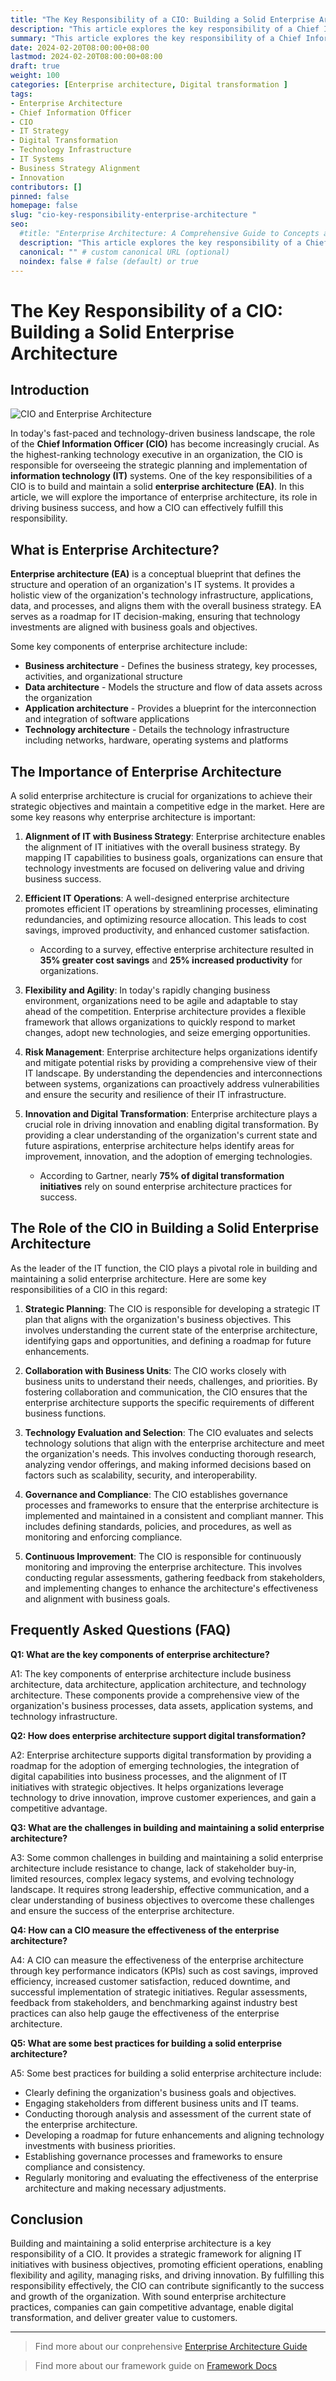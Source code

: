 ```yaml
---
title: "The Key Responsibility of a CIO: Building a Solid Enterprise Architecture"
description: "This article explores the key responsibility of a Chief Information Officer (CIO) to build and maintain solid enterprise architecture. It covers the importance of enterprise architecture, its role in aligning IT with business strategy, driving efficiency and innovation. The article also examines the CIO's responsibilities in strategic planning, stakeholder collaboration, technology evaluation and continuous improvement of the enterprise architecture."
summary: "This article explores the key responsibility of a Chief Information Officer (CIO) to build and maintain solid enterprise architecture. It covers the importance of enterprise architecture, its role in aligning IT with business strategy, driving efficiency and innovation. The article also examines the CIO's responsibilities in strategic planning, stakeholder collaboration, technology evaluation and continuous improvement of the enterprise architecture."
date: 2024-02-20T08:00:00+08:00
lastmod: 2024-02-20T08:00:00+08:00
draft: true
weight: 100
categories: [Enterprise architecture, Digital transformation ]
tags: 
- Enterprise Architecture 
- Chief Information Officer
- CIO
- IT Strategy
- Digital Transformation 
- Technology Infrastructure
- IT Systems
- Business Strategy Alignment
- Innovation
contributors: []
pinned: false
homepage: false
slug: "cio-key-responsibility-enterprise-architecture "
seo:
  #title: "Enterprise Architecture: A Comprehensive Guide to Concepts and Industry Practices" # custom title (optional)
  description: "This article explores the key responsibility of a Chief Information Officer (CIO) to build and maintain solid enterprise architecture. It covers the importance of enterprise architecture, its role in aligning IT with business strategy, driving efficiency and innovation. The article also examines the CIO's responsibilities in strategic planning, stakeholder collaboration, technology evaluation and continuous improvement of the enterprise architecture." # custom description (recommended)
  canonical: "" # custom canonical URL (optional)
  noindex: false # false (default) or true
---
```


# The Key Responsibility of a CIO: Building a Solid Enterprise Architecture

## Introduction

![CIO and Enterprise Architecture](https://cdn.sa.net/2024/02/18/fSt53ILAXTiP72w.png)

In today's fast-paced and technology-driven business landscape, the role of the **Chief Information Officer (CIO)** has become increasingly crucial. As the highest-ranking technology executive in an organization, the CIO is responsible for overseeing the strategic planning and implementation of **information technology (IT)** systems. One of the key responsibilities of a CIO is to build and maintain a solid **enterprise architecture (EA)**. In this article, we will explore the importance of enterprise architecture, its role in driving business success, and how a CIO can effectively fulfill this responsibility.

## What is Enterprise Architecture?

**Enterprise architecture (EA)** is a conceptual blueprint that defines the structure and operation of an organization's IT systems. It provides a holistic view of the organization's technology infrastructure, applications, data, and processes, and aligns them with the overall business strategy. EA serves as a roadmap for IT decision-making, ensuring that technology investments are aligned with business goals and objectives.

Some key components of enterprise architecture include:

- **Business architecture** - Defines the business strategy, key processes, activities, and organizational structure
- **Data architecture** - Models the structure and flow of data assets across the organization
- **Application architecture** - Provides a blueprint for the interconnection and integration of software applications
- **Technology architecture** - Details the technology infrastructure including networks, hardware, operating systems and platforms

## The Importance of Enterprise Architecture

A solid enterprise architecture is crucial for organizations to achieve their strategic objectives and maintain a competitive edge in the market. Here are some key reasons why enterprise architecture is important:

1. **Alignment of IT with Business Strategy**: Enterprise architecture enables the alignment of IT initiatives with the overall business strategy. By mapping IT capabilities to business goals, organizations can ensure that technology investments are focused on delivering value and driving business success.

2. **Efficient IT Operations**: A well-designed enterprise architecture promotes efficient IT operations by streamlining processes, eliminating redundancies, and optimizing resource allocation. This leads to cost savings, improved productivity, and enhanced customer satisfaction.

    - According to a survey, effective enterprise architecture resulted in **35% greater cost savings** and **25% increased productivity** for organizations.

3. **Flexibility and Agility**: In today's rapidly changing business environment, organizations need to be agile and adaptable to stay ahead of the competition. Enterprise architecture provides a flexible framework that allows organizations to quickly respond to market changes, adopt new technologies, and seize emerging opportunities.

4. **Risk Management**: Enterprise architecture helps organizations identify and mitigate potential risks by providing a comprehensive view of their IT landscape. By understanding the dependencies and interconnections between systems, organizations can proactively address vulnerabilities and ensure the security and resilience of their IT infrastructure.

5. **Innovation and Digital Transformation**: Enterprise architecture plays a crucial role in driving innovation and enabling digital transformation. By providing a clear understanding of the organization's current state and future aspirations, enterprise architecture helps identify areas for improvement, innovation, and the adoption of emerging technologies.

   - According to Gartner, nearly **75% of digital transformation initiatives** rely on sound enterprise architecture practices for success.

## The Role of the CIO in Building a Solid Enterprise Architecture

As the leader of the IT function, the CIO plays a pivotal role in building and maintaining a solid enterprise architecture. Here are some key responsibilities of a CIO in this regard:

1. **Strategic Planning**: The CIO is responsible for developing a strategic IT plan that aligns with the organization's business objectives. This involves understanding the current state of the enterprise architecture, identifying gaps and opportunities, and defining a roadmap for future enhancements.

2. **Collaboration with Business Units**: The CIO works closely with business units to understand their needs, challenges, and priorities. By fostering collaboration and communication, the CIO ensures that the enterprise architecture supports the specific requirements of different business functions.

3. **Technology Evaluation and Selection**: The CIO evaluates and selects technology solutions that align with the enterprise architecture and meet the organization's needs. This involves conducting thorough research, analyzing vendor offerings, and making informed decisions based on factors such as scalability, security, and interoperability.

4. **Governance and Compliance**: The CIO establishes governance processes and frameworks to ensure that the enterprise architecture is implemented and maintained in a consistent and compliant manner. This includes defining standards, policies, and procedures, as well as monitoring and enforcing compliance.

5. **Continuous Improvement**: The CIO is responsible for continuously monitoring and improving the enterprise architecture. This involves conducting regular assessments, gathering feedback from stakeholders, and implementing changes to enhance the architecture's effectiveness and alignment with business goals.

## Frequently Asked Questions (FAQ)

**Q1: What are the key components of enterprise architecture?**

A1: The key components of enterprise architecture include business architecture, data architecture, application architecture, and technology architecture. These components provide a comprehensive view of the organization's business processes, data assets, application systems, and technology infrastructure.

**Q2: How does enterprise architecture support digital transformation?**

A2: Enterprise architecture supports digital transformation by providing a roadmap for the adoption of emerging technologies, the integration of digital capabilities into business processes, and the alignment of IT initiatives with strategic objectives. It helps organizations leverage technology to drive innovation, improve customer experiences, and gain a competitive advantage.

**Q3: What are the challenges in building and maintaining a solid enterprise architecture?**

A3: Some common challenges in building and maintaining a solid enterprise architecture include resistance to change, lack of stakeholder buy-in, limited resources, complex legacy systems, and evolving technology landscape. It requires strong leadership, effective communication, and a clear understanding of business objectives to overcome these challenges and ensure the success of the enterprise architecture.

**Q4: How can a CIO measure the effectiveness of the enterprise architecture?** 

A4: A CIO can measure the effectiveness of the enterprise architecture through key performance indicators (KPIs) such as cost savings, improved efficiency, increased customer satisfaction, reduced downtime, and successful implementation of strategic initiatives. Regular assessments, feedback from stakeholders, and benchmarking against industry best practices can also help gauge the effectiveness of the enterprise architecture.

**Q5: What are some best practices for building a solid enterprise architecture?**

A5: Some best practices for building a solid enterprise architecture include:

- Clearly defining the organization's business goals and objectives. 
- Engaging stakeholders from different business units and IT teams.
- Conducting thorough analysis and assessment of the current state of the enterprise architecture.
- Developing a roadmap for future enhancements and aligning technology investments with business priorities.
- Establishing governance processes and frameworks to ensure compliance and consistency. 
- Regularly monitoring and evaluating the effectiveness of the enterprise architecture and making necessary adjustments.

## Conclusion

Building and maintaining a solid enterprise architecture is a key responsibility of a CIO. It provides a strategic framework for aligning IT initiatives with business objectives, promoting efficient operations, enabling flexibility and agility, managing risks, and driving innovation. By fulfilling this responsibility effectively, the CIO can contribute significantly to the success and growth of the organization. With sound enterprise architecture practices, companies can gain competitive advantage, enable digital transformation, and deliver greater value to customers.

---

> Find more about our conprehensive [Enterprise Architecture Guide](/docs/ultimate-guides/chapter-1.1-introduction-of-enterprise-architecture/)

> Find more about our framework guide on [Framework Docs](/docs/frameworks/)
